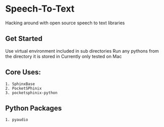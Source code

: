 # Speech-To-Text
Hacking around with open source speech to text libraries

## Get Started
Use virtual environment included in sub directories
Run any pythons from the directory it is stored in
Currently only tested on Mac

## Core Uses:
	1. SphinxBase
	2. PocketSPhinix
	3. pocketsphinix-python

## Python Packages
	1. pyaudio
